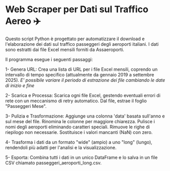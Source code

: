 # Web Scraper per Dati sul Traffico Aereo ✈️

Questo script Python è progettato per automatizzare il download e l'elaborazione dei dati sul traffico passeggeri degli aeroporti italiani. I dati sono estratti dai file Excel mensili forniti da Assaeroporti.

Il programma esegue i seguenti passaggi:

1- Genera URL:
Crea una lista di URL per i file Excel mensili, coprendo un intervallo di tempo specifico (attualmente da gennaio 2019 a settembre 2025).
*E' possibile variare il periodo di estrazione dei file cambiando le date di inizio e fine*

2- Scarica e Processa: 
Scarica ogni file Excel, gestendo eventuali errori di rete con un meccanismo di retry automatico. Dal file, estrae il foglio "Passeggeri Mese".

3- Pulizia e Trasformazione:
Aggiunge una colonna 'data' basata sull'anno e sul mese del file.
Rinomina le colonne per maggiore chiarezza.
Pulisce i nomi degli aeroporti eliminando caratteri speciali.
Rimuove le righe di riepilogo non necessarie.
Sostituisce i valori mancanti (NaN) con zero.

4- Trasforma i dati da un formato "wide" (ampio) a uno "long" (lungo), rendendoli più adatti per l'analisi e la visualizzazione.

5- Esporta: 
Combina tutti i dati in un unico DataFrame e lo salva in un file CSV chiamato passeggeri_aeroporti_long.csv.

